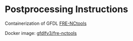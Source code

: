 # Postprocessing Instructions
Containerization of GFDL [FRE-NCtools](https://github.com/NOAA-GFDL/FRE-NCtools/tree/main/tools)

Docker image: [gfdlfv3/fre-nctools](https://hub.docker.com/r/gfdlfv3/fre-nctools)


